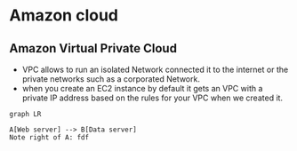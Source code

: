 

# Amazon cloud

## Amazon Virtual Private Cloud

- VPC allows to run an isolated Network connected it to the internet or the private networks such as a corporated Network.
- when you create an EC2 instance by default it gets an VPC with a private IP address based on the rules for your VPC when we created it.

```mermaid
graph LR

A[Web server] --> B[Data server]
Note right of A: fdf
```


<!--stackedit_data:
eyJoaXN0b3J5IjpbLTEyNjE1MTY4MF19
-->